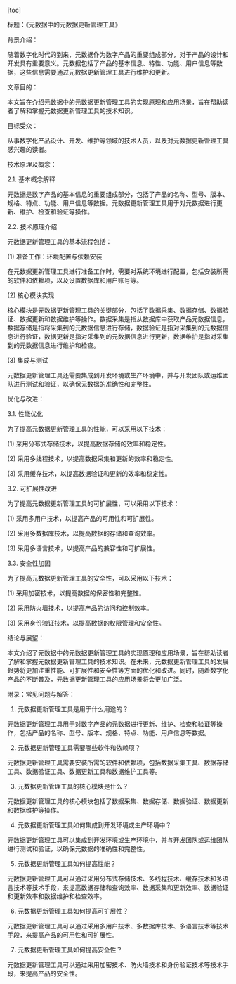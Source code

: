 
[toc]                    
                
                
标题：《元数据中的元数据更新管理工具》

背景介绍：

随着数字化时代的到来，元数据作为数字产品的重要组成部分，对于产品的设计和开发具有重要意义。元数据包括了产品的基本信息、特性、功能、用户信息等数据，这些信息需要通过元数据更新管理工具进行维护和更新。

文章目的：

本文旨在介绍元数据中的元数据更新管理工具的实现原理和应用场景，旨在帮助读者了解和掌握元数据更新管理工具的技术知识。

目标受众：

从事数字化产品设计、开发、维护等领域的技术人员，以及对元数据更新管理工具感兴趣的读者。

技术原理及概念：

2.1. 基本概念解释

元数据是数字产品的基本信息的重要组成部分，包括了产品的名称、型号、版本、规格、特点、功能、用户信息等数据。元数据更新管理工具用于对元数据进行更新、维护、检查和验证等操作。

2.2. 技术原理介绍

元数据更新管理工具的基本流程包括：

(1) 准备工作：环境配置与依赖安装

在元数据更新管理工具进行准备工作时，需要对系统环境进行配置，包括安装所需的软件和依赖项，以及设置数据库和用户账号等。

(2) 核心模块实现

核心模块是元数据更新管理工具的关键部分，包括了数据采集、数据存储、数据验证、数据更新和数据维护等操作。数据采集是指从数据库中获取产品元数据信息，数据存储是指将采集到的元数据信息进行存储，数据验证是指对采集到的元数据信息进行验证，数据更新是指对采集到的元数据信息进行更新，数据维护是指对采集到的元数据信息进行维护和检查。

(3) 集成与测试

元数据更新管理工具还需要集成到开发环境或生产环境中，并与开发团队或运维团队进行测试和验证，以确保元数据的准确性和完整性。

优化与改进：

3.1. 性能优化

为了提高元数据更新管理工具的性能，可以采用以下技术：

(1) 采用分布式存储技术，以提高数据存储的效率和稳定性。

(2) 采用多线程技术，以提高数据采集和更新的效率和稳定性。

(3) 采用缓存技术，以提高数据验证和更新的效率和稳定性。

3.2. 可扩展性改进

为了提高元数据更新管理工具的可扩展性，可以采用以下技术：

(1) 采用多用户技术，以提高产品的可用性和可扩展性。

(2) 采用多数据库技术，以提高数据的存储和查询效率。

(3) 采用多语言技术，以提高产品的兼容性和可扩展性。

3.3. 安全性加固

为了提高元数据更新管理工具的安全性，可以采用以下技术：

(1) 采用加密技术，以提高数据的保密性和完整性。

(2) 采用防火墙技术，以提高产品的访问和控制效率。

(3) 采用身份验证技术，以提高数据的权限管理和安全性。

结论与展望：

本文介绍了元数据中的元数据更新管理工具的实现原理和应用场景，旨在帮助读者了解和掌握元数据更新管理工具的技术知识。在未来，元数据更新管理工具的发展趋势将更加注重性能、可扩展性和安全性等方面的优化和改进。同时，随着数字化产品的不断普及，元数据更新管理工具的应用场景将会更加广泛。

附录：常见问题与解答：

1. 元数据更新管理工具是用于什么用途的？

元数据更新管理工具用于对数字产品的元数据进行更新、维护、检查和验证等操作，包括产品的名称、型号、版本、规格、特点、功能、用户信息等数据。

2. 元数据更新管理工具需要哪些软件和依赖项？

元数据更新管理工具需要安装所需的软件和依赖项，包括数据采集工具、数据存储工具、数据验证工具、数据更新工具和数据维护工具等。

3. 元数据更新管理工具的核心模块是什么？

元数据更新管理工具的核心模块包括了数据采集、数据存储、数据验证、数据更新和数据维护等操作。

4. 元数据更新管理工具如何集成到开发环境或生产环境中？

元数据更新管理工具可以集成到开发环境或生产环境中，并与开发团队或运维团队进行测试和验证，以确保元数据的准确性和完整性。

5. 元数据更新管理工具如何提高性能？

元数据更新管理工具可以通过采用分布式存储技术、多线程技术、缓存技术和多语言技术等技术手段，来提高数据存储和查询效率、数据采集和更新效率、数据验证和更新效率和数据维护和检查效率。

6. 元数据更新管理工具如何提高可扩展性？

元数据更新管理工具可以通过采用多用户技术、多数据库技术、多语言技术等技术手段，来提高产品的可用性和可扩展性。

7. 元数据更新管理工具如何提高安全性？

元数据更新管理工具可以通过采用加密技术、防火墙技术和身份验证技术等技术手段，来提高产品的安全性。

